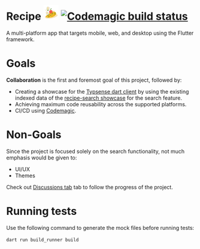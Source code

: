# Recipe <img src="assets/images/recipe-transparent.png" alt="logo" width="40" height="40"> [![Codemagic build status][hello-world]][latest-build]
A multi-platform app that targets mobile, web, and desktop using the Flutter framework.

# Goals
 **Collaboration** is the  first and foremost goal of this project, followed by:
- Creating a showcase for the [Typsense dart client][pub] by using the existing indexed data of the [recipe-search showcase][recipe-search] for the search feature.
- Achieving maximum code reusability across the supported platforms.
- CI/CD using [Codemagic][codemagic].

# Non-Goals
Since the project is focused solely on the search functionality, not much emphasis would be given to:
- UI/UX
- Themes

Check out [Discussions tab][discuss] tab to follow the progress of the project.

# Running tests
Use the following command to generate the mock files before running tests:

`dart run build_runner build`

[pub]: https://pub.dev/packages/typesense
[recipe-search]: https://recipe-search.typesense.org
[codemagic]: https://flutterci.com/
[hello-world]: https://api.codemagic.io/apps/60f461de0c5097d1ca736815/test/status_badge.svg
[latest-build]: https://codemagic.io/apps/60f461de0c5097d1ca736815/test/latest_build
[discuss]: https://github.com/happy-trains/flutter-recipe/discussions
